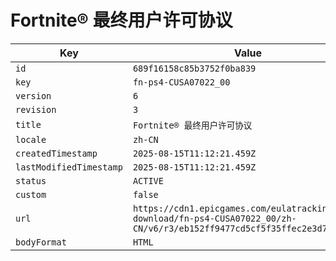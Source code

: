 # Fortnite® 最终用户许可协议

| Key | Value |
| --- | ----- |
| `id` | `689f16158c85b3752f0ba839` |
| `key` | `fn-ps4-CUSA07022_00` |
| `version` | `6` |
| `revision` | `3` |
| `title` | `Fortnite® 最终用户许可协议` |
| `locale` | `zh-CN` |
| `createdTimestamp` | `2025-08-15T11:12:21.459Z` |
| `lastModifiedTimestamp` | `2025-08-15T11:12:21.459Z` |
| `status` | `ACTIVE` |
| `custom` | `false` |
| `url` | `https://cdn1.epicgames.com/eulatracking-download/fn-ps4-CUSA07022_00/zh-CN/v6/r3/eb152ff9477cd5cf5f35ffec2e3d7848.pdf` |
| `bodyFormat` | `HTML` |

